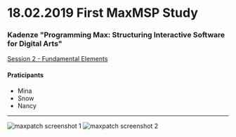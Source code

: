 # 18.02.2019 First MaxMSP Study 

### Kadenze "Programming Max: Structuring Interactive Software for Digital Arts"
[Session 2 - Fundamental Elements](https://www.kadenze.com/courses/programming-max-structuring-interactive-software-for-digital-arts-i/sessions/fundamental-elements) 

#### Praticipants
* Mina
* Snow
* Nancy

<hr>

![maxpatch screenshot 1](./#01/screenshot-01.png)
![maxpatch screenshot 2](./#01/screenshot-02.png)
